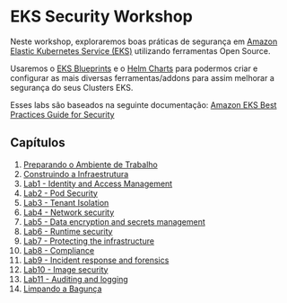 # EKS Security Workshop

Neste workshop, exploraremos boas práticas de segurança em [Amazon Elastic Kubernetes Service (EKS)](https://aws.amazon.com/eks/) utilizando ferramentas Open Source.

Usaremos o [EKS Blueprints](https://aws-ia.github.io/terraform-aws-eks-blueprints/v4.9.0/) e o [Helm Charts](https://helm.sh/docs/topics/charts/) para podermos criar e configurar as mais diversas ferramentas/addons para assim melhorar a segurança do seus Clusters EKS.

Esses labs são baseados na seguinte documentação: [Amazon EKS Best Practices Guide for Security](https://aws.github.io/aws-eks-best-practices/security/docs/)

## Capítulos

1.  [Preparando o Ambiente de Trabalho](./1-Prepare.md)
2.  [Construindo a Infraestrutura](./2-Build.md)
3.  [Lab1 - Identity and Access Management](./3-Lab1.md)
4.  [Lab2 - Pod Security](./4-Lab2.md)
5.  [Lab3 - Tenant Isolation](./5-Lab3.md)
6.  [Lab4 - Network security](./6-Lab4.md)
7.  [Lab5 - Data encryption and secrets management](./7-Lab5.md)
8.  [Lab6 - Runtime security](./8-Lab6.md)
9.  [Lab7 - Protecting the infrastructure](./9-Lab7.md)
10. [Lab8 - Compliance](./10-Lab8.md)
11. [Lab9 - Incident response and forensics](./11-Lab9.md)
12. [Lab10 - Image security](./12-Lab10.md)
13. [Lab11 - Auditing and logging](./13-Lab11.md)
14. [Limpando a Bagunça](./14-Cleanup.md)